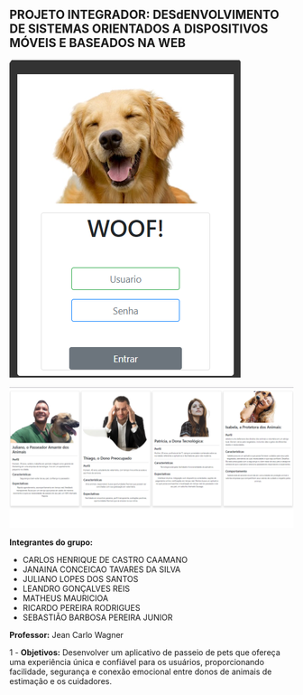 ## PROJETO INTEGRADOR: DESdENVOLVIMENTO DE SISTEMAS ORIENTADOS A DISPOSITIVOS MÓVEIS E BASEADOS NA WEB ##


![scrre](PTI/static/IMG/home.png)

![scrre](PTI/static/IMG/cards.png)

**Integrantes do grupo:** 
- CARLOS HENRIQUE DE CASTRO CAAMANO
- JANAINA CONCEICAO TAVARES DA SILVA
- JULIANO LOPES DOS SANTOS
- LEANDRO GONÇALVES REIS
- MATHEUS MAURICIOA
- RICARDO PEREIRA RODRIGUES
- SEBASTIÃO BARBOSA PEREIRA JUNIOR

**Professor:** Jean Carlo Wagner

1 - **Objetivos:**
Desenvolver um aplicativo de passeio de pets que ofereça uma experiência única e confiável para os usuários, proporcionando facilidade, segurança e conexão emocional entre donos de animais de estimação e os cuidadores.
